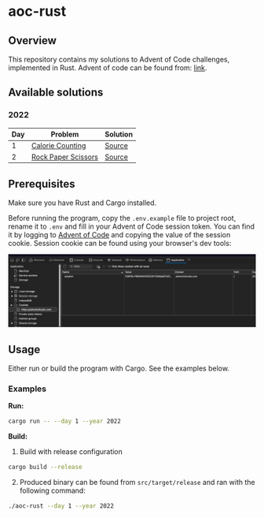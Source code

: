 # aoc-rust

## Overview

This repository contains my solutions to Advent of Code challenges, implemented in Rust. Advent of code can be found from: [link](https://adventofcode.com/).

## Available solutions

### 2022

| Day | Problem                                                    | Solution                              |
| --- | ---------------------------------------------------------- | ------------------------------------- |
| 1   | [Calorie Counting](https://adventofcode.com/2022/day/1)    | [Source](src/year_2022/day_1_2022.rs) |
| 2   | [Rock Paper Scissors](https://adventofcode.com/2022/day/2) | [Source](src/year_2022/day_2_2022.rs) |

## Prerequisites

Make sure you have Rust and Cargo installed.

Before running the program, copy the `.env.example` file to project root, rename it to `.env` and fill in your Advent of Code session token. You can find it by logging to [Advent of Code](https://adventofcode.com/) and copying the value of the session cookie. Session cookie can be found using your browser's dev tools:

![AOC_SESSION_TOKEN](assets/session_token.png)

## Usage

Either run or build the program with Cargo. See the examples below.

### Examples

**Run:**

```sh
cargo run -- --day 1 --year 2022
```

**Build:**

1. Build with release configuration

```sh
cargo build --release
```

2. Produced binary can be found from `src/target/release` and ran with the following command:

```sh
./aoc-rust --day 1 --year 2022
```
